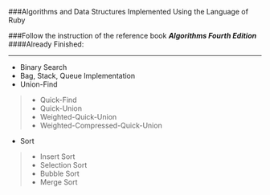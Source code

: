 ###Algorithms and Data Structures Implemented Using the Language of Ruby

###Follow the instruction of the reference book **_Algorithms Fourth Edition_**
####Already Finished:
<hr>

* Binary Search
* Bag, Stack, Queue Implementation
* Union-Find 

> * Quick-Find 
> * Quick-Union 
> * Weighted-Quick-Union 
> * Weighted-Compressed-Quick-Union
> 

* Sort

>* Insert Sort
>* Selection Sort
>* Bubble Sort
>* Merge Sort